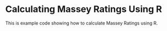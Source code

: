 Calculating Massey Ratings Using R
=========

This is example code showing how to calculate Massey Ratings using R.